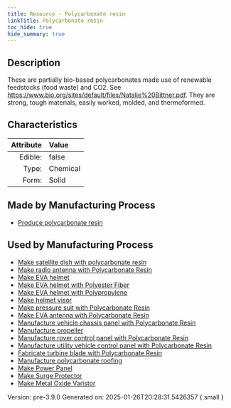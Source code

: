 ```yaml
---
title: Resource - Polycarbonate resin
linkTitle: Polycarbonate resin
toc_hide: true
hide_summary: true
---
```


## Description
 &#10;&#9;&#9;These are partially bio-based&#10;&#9;&#9;polycarbonates made use of renewable feedstocks (food waste) and CO2. See&#10;&#9;&#9;https://www.bio.org/sites/default/files/Natalie%20Bittner.pdf. They&#10;&#9;&#9;are strong, tough materials, easily worked, molded, and thermoformed.

## Characteristics

| Attribute      | Value |
|--------:|:------|
|Edible:|false|
|Type:|Chemical|
|Form:|Solid|
 
## Made by Manufacturing Process

- [Produce polycarbonate resin](/docs/definitions/process/produce-polycarbonate-resin)

## Used by Manufacturing Process

- [Make satellite dish with polycarbonate resin](/docs/definitions/process/make-satellite-dish-with-polycarbonate-resin)
- [Make radio antenna with Polycarbonate Resin](/docs/definitions/process/make-radio-antenna-with-polycarbonate-resin)
- [Make EVA helmet](/docs/definitions/process/make-eva-helmet)
- [Make EVA helmet with Polyester Fiber](/docs/definitions/process/make-eva-helmet-with-polyester-fiber)
- [Make EVA helmet with Polypropylene](/docs/definitions/process/make-eva-helmet-with-polypropylene)
- [Make helmet visor](/docs/definitions/process/make-helmet-visor)
- [Make pressure suit with Polycarbonate Resin](/docs/definitions/process/make-pressure-suit-with-polycarbonate-resin)
- [Make EVA antenna with Polycarbonate Resin](/docs/definitions/process/make-eva-antenna-with-polycarbonate-resin)
- [Manufacture vehicle chassis panel with Polycarbonate Resin](/docs/definitions/process/manufacture-vehicle-chassis-panel-with-polycarbonate-resin)
- [Manufacture propeller](/docs/definitions/process/manufacture-propeller)
- [Manufacture rover control panel with Polycarbonate Resin](/docs/definitions/process/manufacture-rover-control-panel-with-polycarbonate-resin)
- [Manufacture utility vehicle control panel with Polycarbonate Resin](/docs/definitions/process/manufacture-utility-vehicle-control-panel-with-polycarbonate-resin)
- [Fabricate turbine blade with Polycarbonate Resin](/docs/definitions/process/fabricate-turbine-blade-with-polycarbonate-resin)
- [Manufacture polycarbonate roofing](/docs/definitions/process/manufacture-polycarbonate-roofing)
- [Make Power Panel](/docs/definitions/process/make-power-panel)
- [Make Surge Protector](/docs/definitions/process/make-surge-protector)
- [Make Metal Oxide Varistor](/docs/definitions/process/make-metal-oxide-varistor)


    

Version: pre-3.9.0 Generated on: 2025-01-26T20:28:31.5426357
{.small }
